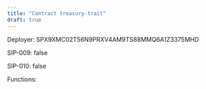 ```yaml
---
title: "Contract treasury-trait"
draft: true
---
```

Deployer: SPX9XMC02T56N9PRXV4AM9TS88MMQ6A1Z3375MHD

SIP-009: false

SIP-010: false

Functions:

